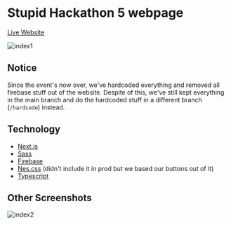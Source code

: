 # Stupid Hackathon 5 webpage

[Live Website](https://sht-5.vercel.app)

![index1](https://user-images.githubusercontent.com/28398789/128151653-4f91a72c-77a1-4584-bb43-a7a1cc6887fc.png)

## Notice

Since the event's now over, we've hardcoded everything and removed all firebase stuff out of the website. Despite of this, we've still kept everything in the main branch and do the hardcoded stuff in a different branch (`/hardcode`) instead.

## Technology

* [Next.js](https://nextjs.org/)
* [Sass](https://sass-lang.com/)
* [Firebase](https://firebase.google.com/)
* [Nes.css](https://nostalgic-css.github.io/NES.css/) (didn't include it in prod but we based our buttons out of it)
* [Typescript](https://www.typescriptlang.org/)

## Other Screenshots

![index2](https://user-images.githubusercontent.com/28398789/128151753-8e7257dd-a98a-4aac-9382-ff0f19b59340.png)
